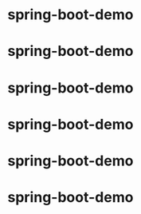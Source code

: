 # spring-boot-demo
# spring-boot-demo
# spring-boot-demo
# spring-boot-demo
# spring-boot-demo
# spring-boot-demo
